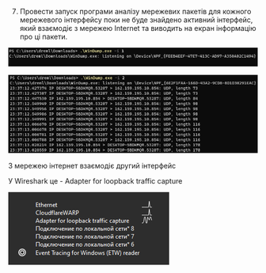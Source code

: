 7. Провести запуск програми аналізу мережевих пакетів для кожного мережевого інтерфейсу поки не буде знайдено активний інтерфейс, який взаємодіє з мережею Internet та виводить на екран інформацію про ці пакети.

![img_8.png](img/img_8.png)

![img_9.png](img/img_9.png)

З мережею інтернет взаємодіє другий інтерфейс

У Wireshark це - Adapter for loopback traffic capture

![img_11.png](img/img_11.png)